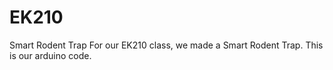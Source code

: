 # EK210
Smart Rodent Trap
For our EK210 class, we made a Smart Rodent Trap. This is our arduino code.
